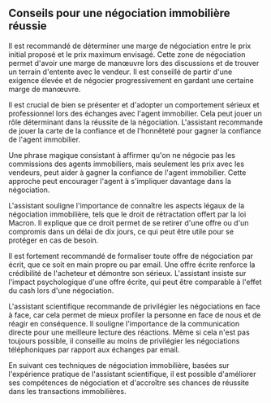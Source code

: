## Conseils pour une négociation immobilière réussie

Il est recommandé de déterminer une marge de négociation entre le prix initial proposé et le prix maximum envisagé. Cette zone de négociation permet d'avoir une marge de manœuvre lors des discussions et de trouver un terrain d'entente avec le vendeur. Il est conseillé de partir d'une exigence élevée et de négocier progressivement en gardant une certaine marge de manœuvre.

Il est crucial de bien se présenter et d'adopter un comportement sérieux et professionnel lors des échanges avec l'agent immobilier. Cela peut jouer un rôle déterminant dans la réussite de la négociation. L'assistant recommande de jouer la carte de la confiance et de l'honnêteté pour gagner la confiance de l'agent immobilier.

Une phrase magique consistant à affirmer qu'on ne négocie pas les commissions des agents immobiliers, mais seulement les prix avec les vendeurs, peut aider à gagner la confiance de l'agent immobilier. Cette approche peut encourager l'agent à s'impliquer davantage dans la négociation.

L'assistant souligne l'importance de connaître les aspects légaux de la négociation immobilière, tels que le droit de rétractation offert par la loi Macron. Il explique que ce droit permet de se retirer d'une offre ou d'un compromis dans un délai de dix jours, ce qui peut être utile pour se protéger en cas de besoin.

Il est fortement recommandé de formaliser toute offre de négociation par écrit, que ce soit en main propre ou par email. Une offre écrite renforce la crédibilité de l'acheteur et démontre son sérieux. L'assistant insiste sur l'impact psychologique d'une offre écrite, qui peut être comparable à l'effet du cash lors d'une négociation.

L'assistant scientifique recommande de privilégier les négociations en face à face, car cela permet de mieux profiler la personne en face de nous et de réagir en conséquence. Il souligne l'importance de la communication directe pour une meilleure lecture des réactions. Même si cela n'est pas toujours possible, il conseille au moins de privilégier les négociations téléphoniques par rapport aux échanges par email.

En suivant ces techniques de négociation immobilière, basées sur l'expérience pratique de l'assistant scientifique, il est possible d'améliorer ses compétences de négociation et d'accroître ses chances de réussite dans les transactions immobilières.